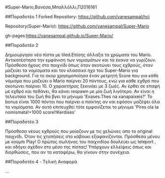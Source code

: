 #Super-Mario,Βανέσα,Μπαλλόλλι,Π2016161

##Παραδοτέο 1 
Forked Repository: https://github.com/vanesampal/hci

Repository(Super-Mario): https://github.com/vanesampal/Super-Mario

gh-pages:https://vanesampal.github.io/Super-Mario/

##Παραδοτέο 2

Δημιουργησα νέα πίστα με tiled.Επίσης άλλαξα τα χρώματα του Μario.
Αντικατέστησα την εμφάνιση των νομισμάτων και τα έκανα να γυρίζουν.
Πρόσθεσα ήχους στο παιχνίδι όπως όταν σκοτώνει τους εχθρούς, όταν μαζεύει τα νομίσματα και τον κλασσικό ηχο του Super-Mario για background.
Για το σκορ χρησιμοποίησα έναν μετρητή Score που για κάθε νόμισμα που μαζεύει ο Mario παίρνει 20 πόντους, ενώ για κάθε εχθρό που σκοτώνει παίρνει 10.
Ο χαρακτήρας ξεκινάει με 3 ζωές. Αν έρθει σε επαφή με εχθρό και πεθάνει, θα κάνει respawn με μία ζωή λιγότερο. Αν είναι η τελευταία του ζωή θα βγει το μήνυμα 'Exases.Thes na xanapaixeis?'
Το bonus είναι 1000 πόντοι που παίρνει ο παίκτης αν και εφόσον μαζέψει όλα τα νομίσματα.
Αν αυτό επιτευχθεί τότε εμφανίζεται το μήνυμα 'Pires ola ta nomismata!+1000 score!!Kerdises'

##Παραδοτέο 3

Πρόσθεσα νέους εχθρούς που μοίαζουν με τις χελώνες απο το original παιχνίδι. Όταν τις χτυπήσεις στο κάβουκι εξαφανίζονται.
Πρόσθεσα μένου με κούμπι Play!
Ο πρώτος σωλήνας του παιχνιδίου δουλεύει ως teleport , και οδήγει σχέδον στο μέσο της πίστας!
Υπάρχουν ελλείψεις όπως και διορθώσεις, που αν τα καταφέρω, θα γίνουν στην συνέχεια.


##Παραδοτέο 4 - Tελική Αναφορά

...

